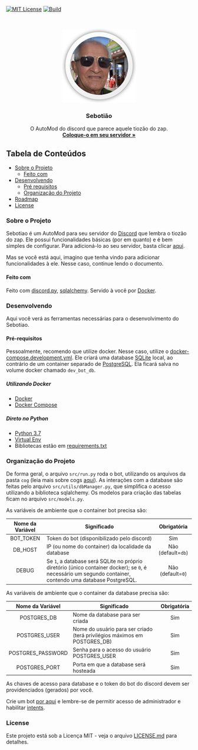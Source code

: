 [![MIT License](https://img.shields.io/github/license/LombardiDaniel/Sebotiao.svg?style=flat-square)](LICENSE.md)
[![Build](https://img.shields.io/github/workflow/status/LombardiDaniel/Sebotiao/Builds%20bot%20update/master?style=flat-square)](https://github.com/LombardiDaniel/Sebotiao/actions)

<br />
<p align="center">
  <a href="https://discord.com/api/oauth2/authorize?client_id=795344842305175593&permissions=8&scope=bot">
    <img src="LOGO.png" alt="LOGO" width="200" height="200">
  </a>

  <h3 align="center">Sebotião</h3>

  <p align="center">
    O AutoMod do discord que parece aquele tiozão do zap.
    <br />
    <a target="_blank" href="https://discord.com/api/oauth2/authorize?client_id=795344842305175593&permissions=8&scope=bot"><strong>Coloque-o em seu servidor »</strong></a>
  </p>
</p>

## Tabela de Conteúdos

-   [Sobre o Projeto](#sobre-o-projeto)
    -   [Feito com](#feito-com)
-   [Desenvolvendo](#desenvolvendo)
    -   [Pré requisitos](#pré-requisitos)
    -   [Organização do Projeto](#organização-do-projeto)
-   [Roadmap](#roadmap)
-   [License](#license)

### Sobre o Projeto

Sebotiao é um AutoMod para seu servidor do [Discord](https://discord.com) que lembra o tiozão do zap. Ele possui funcionalidades básicas (por em quanto) e é bem simples de configurar. Para adicioná-lo ao seu servidor, basta clicar [aqui](https://discord.com/api/oauth2/authorize?client_id=795344842305175593&permissions=8&scope=bot).

Mas se você está aqui, imagino que tenha vindo para adicionar funcionalidades à ele. Nesse caso, continue lendo o documento.

#### Feito com

Feito com [discord.py](https://discordpy.readthedocs.io/en/latest/), [sqlalchemy](https://www.sqlalchemy.org). Servido à você por [Docker](https://www.docker.com).

### Desenvolvendo

Aqui você verá as ferramentas necessárias para o desenvolvimento do Sebotiao.

#### Pré-requisitos

Pessoalmente, recomendo que utilize docker. Nesse caso, utilize o [docker-compose.development.yml](https://github.com/LombardiDaniel/Sebotiao/blob/master/docker-compose.development.yml). Ele criará uma database [SQLite](https://www.sqlite.org/index.html) local, ao contrário de um container separado de [PostgreSQL](https://www.postgresql.org). Ela ficará salva no volume docker chamado `dev_bot_db`.

##### Utilizando Docker

-   [Docker](https://www.docker.com)
-   [Docker Compose](https://docs.docker.com/compose/)

##### Direto no Python

-   [Python 3.7](https://www.python.org)
-   [Virtual Env](https://pypi.org/project/virtualenv/)
-   Bibliotecas estão em [requirements.txt](https://github.com/LombardiDaniel/Sebotiao/blob/master/requirements.txt)

### Organização do Projeto

De forma geral, o arquivo `src/run.py` roda o bot, utilizando os arquivos da pasta `cog` (leia mais sobre cogs [aqui](https://discordpy.readthedocs.io/en/latest/ext/commands/cogs.html)). As interações com a database são feitas pelo arquivo `src/utils/dbManager.py`, que simplifica o acesso utilizando a biblioteca sqlalchemy. Os modelos para criação das tabelas ficam no arquivo `src/models.py`.

As variáveis de ambiente que o container bot precisa são:

| Nome da Variável | Significado                                                                                                                                                | Obrigatória |
| :--------------: | ---------------------------------------------------------------------------------------------------------------------------------------------------------- | :---------: |
|     BOT_TOKEN    | Token do bot (disponibilizado pelo discord)                                                                                                                |     Sim     |
|      DB_HOST     | IP (ou nome do container) da localidade da database                                                                                                        |     Não (default=`db`)     |
|       DEBUG      | Se `1`, a database será SQLite no próprio diretório (único container docker); se `0`, é necessário um segundo container, contendo uma database PostgreSQL. |     Não (default=`0`)    |

As variáveis de ambiente que o container da database precisa são:

|  Nome da Variável | Significado                                                               | Obrigatória |
| :---------------: | ------------------------------------------------------------------------- | :---------: |
|    POSTGRES_DB    | Nome da database para ser criada                                          |     Sim     |
|   POSTGRES_USER   | Nome do usuário para ser criado (terá privilégios máximos em POSTGRES_DB) |     Sim     |
| POSTGRES_PASSWORD | Senha para o acesso do usuário POSTGRES_USER                              |     Sim     |
|   POSTGRES_PORT   | Porta em que a database será hosteada                                     |     Sim     |

As chaves de acesso para database e o token do bot do discord devem ser providenciados (gerados) por você.

Crie um bot [por aqui](https://discord.com/developers/applications/) e lembre-se de permitir acesso de administrador e habilitar [intents](https://discordpy.readthedocs.io/en/latest/intents.html).

### License

Este projeto está sob a Licença MIT - veja o arquivo [LICENSE.md](LICENSE.md) para detalhes.
